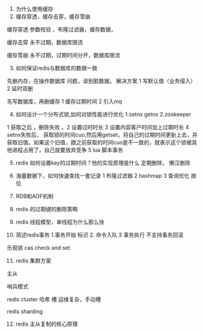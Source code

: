 1. 为什么使用缓存
2. 缓存穿透，缓存击穿，缓存雪崩

缓存穿透 参数校验 ，布隆过滤器，缓存数据，

缓存击穿 永不过期，数据库限流

缓存雪崩 永不过期，过期时间分开，数据库限流

3. 如何保证redis与数据库的数据一致

先删内存，在操作数据库 问题，读到脏数据。 解决方案 1 写默认值（业务侵入） 2 延时双删 

先写数据库，再删缓存 1 缓存过期时间 2 引入mq

4. 如何设计一个分布式锁,如何对锁性能进行优化
1.setnx getnx 
2.zookeeper

1 获取之后 ，删除失败 。2 设置过时时长 3 设置内容客户时间加上过期时长
4 setnx失败后， 获取锁的时间cuo,然后用getset，将自己的过期时间更新上去，并获取旧值。如果这个旧值，跟之前获取的时间cuo是不一致的，就表示这个锁被其他进程占用了，自己就要放弃竞争
5 lua 脚本事务

5. redis 如何设置key的过期时间？他的实现原理是什么
定期删除， 懒汉删除

6. 海量数据下，如何快速查找一套记录
1 布隆过滤器 2 hashmap 3 查询优化 按位

7. RDB和AOF机制

8. redis 的过期键的删除策略
9. redis 线程模型，单线程为什么那么快
10. 简述redis事务
1.事务开始 标识 2. 命令入队 3 事务执行 
不支持事务回滚

乐观锁  cas check and set

11. redis 集群方案

主从 

哨兵模式

redis cluster 哈希 槽  运维复杂，手动槽

redis sharding 

12. redis 主从复制的核心原理

